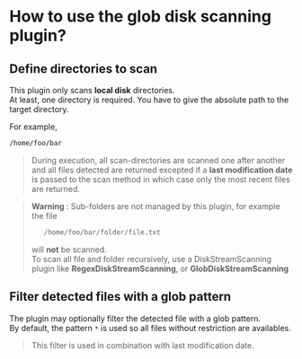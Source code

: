 # How to use the glob disk scanning plugin?

## Define directories to scan

This plugin only scans **local disk** directories.   
At least, one directory is required. You have to give the absolute path to the target directory.

For example,

```sh
/home/foo/bar
```

> During execution, all scan-directories are scanned one after another and all files detected are returned excepted
> if a **last modification date** is passed to the scan method in which case only the most recent files are returned.

> **Warning** : Sub-folders are not managed by this plugin, for example the file
> ```sh
>    /home/foo/bar/folder/file.txt
> ```
> will **not** be scanned.
> </br> To scan all file and folder recursively, use a DiskStreamScanning plugin like **RegexDiskStreamScanning**, or
> **GlobDiskStreamScanning**

## Filter detected files with a glob pattern

The plugin may optionally filter the detected file with a glob pattern.   
By default, the pattern `*` is used so all files without restriction are availables.

> This filter is used in combination with last modification date.

